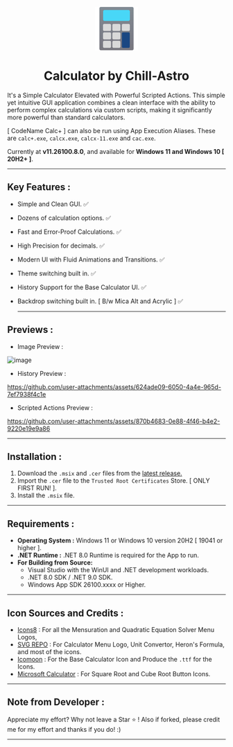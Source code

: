 <p align="center">
  <img src="https://github.com/Chill-Astro/Calculator/blob/main/Assets/StoreLogo.scale-400.png" width="100px" height="100px" alt="Calculator Logo">
</p>
<h1 align="center">Calculator by Chill-Astro</h1>

It's a Simple Calculator Elevated with Powerful Scripted Actions. This simple yet intuitive GUI application combines a clean interface with the ability to perform complex calculations via custom scripts, making it significantly more powerful than standard calculators.

[ CodeName Calc+ ] can also be run using App Execution Aliases. These are `calc+.exe`, `calcx.exe`, `calcx-11.exe` and `cac.exe`.

Currently at **v11.26100.8.0**, and available for **Windows 11 and Windows 10 [ 20H2+ ]**.

---

## Key Features :

- Simple and Clean GUI. ✅
- Dozens of calculation options. ✅
- Fast and Error-Proof Calculations. ✅
- High Precision for decimals. ✅
- Modern UI with Fluid Animations and Transitions. ✅
- Theme switching built in. ✅
- History Support for the Base Calculator UI. ✅
- Backdrop switching built in. [ B/w Mica Alt and Acrylic ] ✅
  
  ---

## Previews :

- Image Preview :

![image](https://github.com/user-attachments/assets/1869715f-d336-4efa-a9fc-f8f8c6a87b5b)

- History Preview :

https://github.com/user-attachments/assets/624ade09-6050-4a4e-965d-7ef7938f4c1e

- Scripted Actions Preview :

https://github.com/user-attachments/assets/870b4683-0e88-4f46-b4e2-9220e19e9a86

---

## Installation : 

1.  Download the `.msix` and `.cer` files from the [latest release.](https://github.com/Chill-Astro/Calculator/releases/latest)
2.  Import the `.cer` file to the `Trusted Root Certificates` Store. [ ONLY FIRST RUN! ].
3.  Install the `.msix` file.

---

## Requirements :

* **Operating System :** Windows 11 or Windows 10 version 20H2 [ 19041 or higher ].
* **.NET Runtime :** .NET 8.0 Runtime is required for the App to run.
* **For Building from Source:**
    * Visual Studio with the WinUI and .NET development workloads.
    * .NET 8.0 SDK / .NET 9.0 SDK.
    * Windows App SDK 26100.xxxx or Higher.

---

## Icon Sources and Credits :

- [Icons8](https://icons8.com) : For all the Mensuration and Quadratic Equation Solver Menu Logos, 
- [SVG REPO](https://www.svgrepo.com/) : For Calculator Menu Logo, Unit Convertor, Heron's Formula, and most of the icons.
- [Icomoon](https://icomoon.io/) : For the Base Calculator Icon and Produce the `.ttf` for the Icons.
- [Microsoft Calculator](https://github.com/microsoft/calculator) : For Square Root and Cube Root Button Icons.

---

## Note from Developer :

Appreciate my effort? Why not leave a Star ⭐ ! Also if forked, please credit me for my effort and thanks if you do! :)

---


